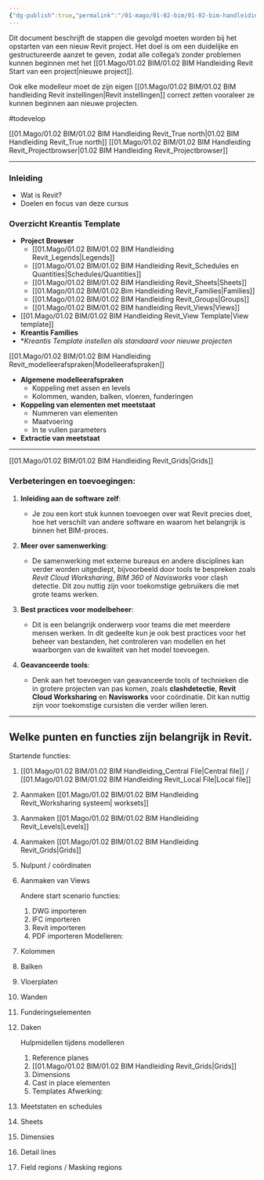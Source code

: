 ```yaml
---
{"dg-publish":true,"permalink":"/01-mago/01-02-bim/01-02-bim-handleiding-revit/","tags":["Bim","howtobim","gardenEntry"]}
---
```


Dit document beschrijft de stappen die gevolgd moeten worden bij het opstarten van een nieuw Revit project. Het doel is om een duidelijke en gestructureerde aanzet te geven, zodat alle collega’s zonder problemen kunnen beginnen met het [[01.Mago/01.02 BIM/01.02 BIM Handleiding Revit Start van een project\|nieuwe project]].

Ook elke modelleur moet de zijn eigen [[01.Mago/01.02 BIM/01.02 BIM handleiding Revit instellingen\|Revit instellingen]] correct zetten vooraleer ze kunnen beginnen aan nieuwe projecten.


#todevelop 



[[01.Mago/01.02 BIM/01.02 BIM Handleiding Revit_True north\|01.02 BIM Handleiding Revit_True north]]
[[01.Mago/01.02 BIM/01.02 BIM Handleiding Revit_Projectbrowser\|01.02 BIM Handleiding Revit_Projectbrowser]]


---

### **Inleiding**
- Wat is Revit?  
- Doelen en focus van deze cursus
### **Overzicht Kreantis Template**
- **Project Browser**  
  - [[01.Mago/01.02 BIM/01.02 BIM Handleiding Revit_Legends\|Legends]]
  - [[01.Mago/01.02 BIM/01.02 BIM Handleiding Revit_Schedules en Quantities\|Schedules/Quantities]] 
  - [[01.Mago/01.02 BIM/01.02 BIM Handleiding Revit_Sheets\|Sheets]]  
  - [[01.Mago/01.02 BIM/01.02.Bim Handleiding Revit_Families\|Families]]  
  - [[01.Mago/01.02 BIM/01.02 BIM Handleiding Revit_Groups\|Groups]]  
  - [[01.Mago/01.02 BIM/01.02 BIM handleiding Revit_Views\|Views]]  
- [[01.Mago/01.02 BIM/01.02 BIM Handleiding Revit_View Template\|View template]]
- **Kreantis Families**  
- **Kreantis Template instellen als standaard voor nieuwe projecten*


[[01.Mago/01.02 BIM/01.02 BIM Handleiding Revit_modelleerafspraken\|Modelleerafspraken]]
- **Algemene modelleerafspraken**
  - Koppeling met assen en levels  
  - Kolommen, wanden, balken, vloeren, funderingen  
- **Koppeling van elementen met meetstaat**  
  - Nummeren van elementen  
  - Maatvoering  
  - In te vullen parameters  
- **Extractie van meetstaat**  



---
[[01.Mago/01.02 BIM/01.02 BIM Handleiding Revit_Grids\|Grids]]
### **Verbeteringen en toevoegingen:**

1. **Inleiding aan de software zelf**:  
   - Je zou een kort stuk kunnen toevoegen over wat Revit precies doet, hoe het verschilt van andere software en waarom het belangrijk is binnen het BIM-proces.

2. **Meer over samenwerking**:  
   - De samenwerking met externe bureaus en andere disciplines kan verder worden uitgediept, bijvoorbeeld door tools te bespreken zoals *Revit Cloud Worksharing*, *BIM 360* of *Navisworks* voor clash detectie. Dit zou nuttig zijn voor toekomstige gebruikers die met grote teams werken.

3. **Best practices voor modelbeheer**:  
   - Dit is een belangrijk onderwerp voor teams die met meerdere mensen werken. In dit gedeelte kun je ook best practices voor het beheer van bestanden, het controleren van modellen en het waarborgen van de kwaliteit van het model toevoegen.

4. **Geavanceerde tools**:  
   - Denk aan het toevoegen van geavanceerde tools of technieken die in grotere projecten van pas komen, zoals **clashdetectie**, **Revit Cloud Worksharing** en **Navisworks** voor coördinatie. Dit kan nuttig zijn voor toekomstige cursisten die verder willen leren.

---


## Welke punten en functies zijn belangrijk in Revit.

Startende functies:

1. [[01.Mago/01.02 BIM/01.02 BIM Handleiding_Central File\|Central file]] / [[01.Mago/01.02 BIM/01.02 BIM Handleiding Revit_Local File\|Local file]]
2. Aanmaken [[01.Mago/01.02 BIM/01.02 BIM Handleiding Revit_Worksharing systeem\| worksets]]
4. Aanmaken [[01.Mago/01.02 BIM/01.02 BIM Handleiding Revit_Levels\|Levels]]
5. Aanmaken [[01.Mago/01.02 BIM/01.02 BIM Handleiding Revit_Grids\|Grids]]
6. Nulpunt / coördinaten 
7. Aanmaken van Views

	Andere start scenario functies:
	1. DWG importeren
	2. IFC importeren
	3. Revit importeren
	4. PDF importeren
Modelleren:
1. Kolommen
2. Balken
3. Vloerplaten
4. Wanden
5. Funderingselementen
6. Daken

	Hulpmidellen tijdens modelleren
	1. Reference planes
	2. [[01.Mago/01.02 BIM/01.02 BIM Handleiding Revit_Grids\|Grids]]
	3. Dimensions
	4. Cast in place elementen
	5. Templates
Afwerking:
1. Meetstaten en schedules
2. Sheets
3. Dimensies
4. Detail lines
5. Field regions / Masking regions


